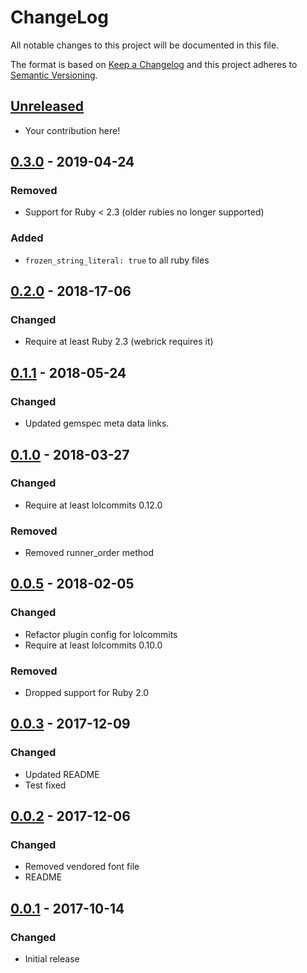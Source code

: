 # ChangeLog

All notable changes to this project will be documented in this file.

The format is based on [Keep a Changelog][KeepAChangelog] and this project
adheres to [Semantic Versioning][Semver].

## [Unreleased]

- Your contribution here!

## [0.3.0] - 2019-04-24
### Removed
- Support for Ruby < 2.3 (older rubies no longer supported)

### Added
- `frozen_string_literal: true` to all ruby files

## [0.2.0] - 2018-17-06
### Changed
- Require at least Ruby 2.3 (webrick requires it)

## [0.1.1] - 2018-05-24
### Changed
- Updated gemspec meta data links.

## [0.1.0] - 2018-03-27
### Changed
- Require at least lolcommits 0.12.0

### Removed
- Removed runner_order method

## [0.0.5] - 2018-02-05
### Changed
- Refactor plugin config for lolcommits
- Require at least lolcommits 0.10.0

### Removed
- Dropped support for Ruby 2.0

## [0.0.3] - 2017-12-09
### Changed
- Updated README
- Test fixed

## [0.0.2] - 2017-12-06
### Changed
- Removed vendored font file
- README

## [0.0.1] - 2017-10-14
### Changed
- Initial release

[Unreleased]: https://github.com/lolcommits/lolcommits-tumblr/compare/v0.3.0...HEAD
[0.3.0]: https://github.com/lolcommits/lolcommits-tumblr/compare/v0.2.0...v0.3.0
[0.2.0]: https://github.com/lolcommits/lolcommits-tumblr/compare/v0.1.1...v0.2.0
[0.1.1]: https://github.com/lolcommits/lolcommits-tumblr/compare/v0.1.0...v0.1.1
[0.1.0]: https://github.com/lolcommits/lolcommits-tumblr/compare/v0.0.5...v0.1.0
[0.0.5]: https://github.com/lolcommits/lolcommits-tumblr/compare/v0.0.3...v0.0.5
[0.0.3]: https://github.com/lolcommits/lolcommits-tumblr/compare/v0.0.2...v0.0.3
[0.0.2]: https://github.com/lolcommits/lolcommits-tumblr/compare/v0.0.1...v0.0.2
[0.0.1]: https://github.com/lolcommits/lolcommits-tumblr/compare/8c8ec30...v0.0.1
[KeepAChangelog]: http://keepachangelog.com/en/1.0.0/
[Semver]: http://semver.org/spec/v2.0.0.html
